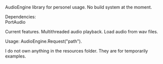 AudioEngine library for personel usage.
No build system at the moment.

Dependencies: <br >
PortAudio

Current features.
Multithreaded audio playback.
Load audio from wav files.

Usage:
AudioEngine.Request("path"). <br >

I do not own anything in the resources folder. They are for temporarily examples.
